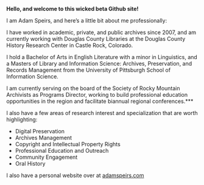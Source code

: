 **Hello, and welcome to this wicked beta Github site!** 

I am Adam Speirs, and here’s a little bit about me professionally:

I have worked in academic, private, and public archives since 2007, and am currently working with Douglas County Libraries at the Douglas County History Research Center in Castle Rock, Colorado.

I hold a Bachelor of Arts in English Literature with a minor in Linguistics, and a Masters of Library and Information Science: Archives, Preservation, and Records Management from the University of Pittsburgh School of Information Science.

I am currently serving on the board of the Society of Rocky Mountain Archivists as Programs Director, working to build professional education opportunities in the region and facilitate biannual regional conferences.***

I also have a few areas of research interest and specialization that are worth highlighting:

* Digital Preservation
* Archives Management
* Copyright and Intellectual Property Rights
* Professional Education and Outreach
* Community Engagement
* Oral History

I also have a personal website over at [adamspeirs.com](https://adamspeirs.com)

